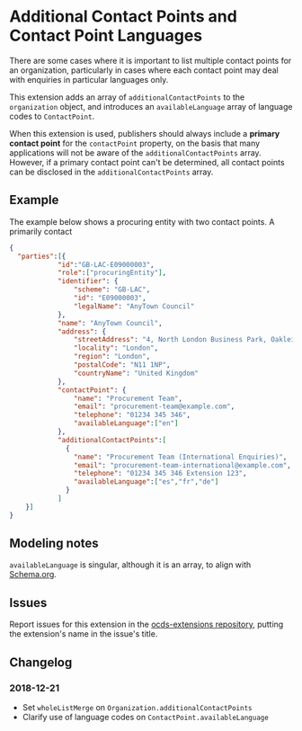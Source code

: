 # Additional Contact Points and Contact Point Languages

There are some cases where it is important to list multiple contact points for an organization, particularly in cases where each contact point may deal with enquiries in particular languages only.

This extension adds an array of `additionalContactPoints` to the `organization` object, and introduces an `availableLanguage` array of language codes to `ContactPoint`.

When this extension is used, publishers should always include a **primary contact point** for the `contactPoint` property, on the basis that many applications will not be aware of the `additionalContactPoints` array. However, if a primary contact point can't be determined, all contact points can be disclosed in the `additionalContactPoints` array.

## Example

The example below shows a procuring entity with two contact points. A primarily contact

```json
{
  "parties":[{
            "id":"GB-LAC-E09000003",
            "role":["procuringEntity"],
            "identifier": {
                "scheme": "GB-LAC",
                "id": "E09000003",
                "legalName": "AnyTown Council"
            },
            "name": "AnyTown Council",
            "address": {
                "streetAddress": "4, North London Business Park, Oakleigh Rd S",
                "locality": "London",
                "region": "London",
                "postalCode": "N11 1NP",
                "countryName": "United Kingdom"
            },
            "contactPoint": {
                "name": "Procurement Team",
                "email": "procurement-team@example.com",
                "telephone": "01234 345 346",
                "availableLanguage":["en"]
            },
            "additionalContactPoints":[
              {
                "name": "Procurement Team (International Enquiries)",
                "email": "procurement-team-international@example.com",
                "telephone": "01234 345 346 Extension 123",
                "availableLanguage":["es","fr","de"]
              }
            ]
    }]
}
```

## Modeling notes

`availableLanguage` is singular, although it is an array, to align with [Schema.org](https://schema.org/availableLanguage).

## Issues

Report issues for this extension in the [ocds-extensions repository](https://github.com/open-contracting/ocds-extensions/issues), putting the extension's name in the issue's title.

## Changelog

### 2018-12-21

* Set `wholeListMerge` on `Organization.additionalContactPoints`
* Clarify use of language codes on `ContactPoint.availableLanguage`
